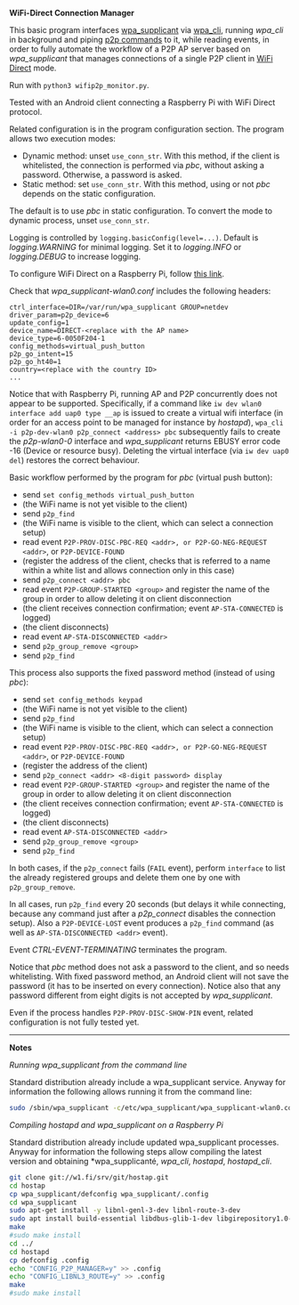 __WiFi-Direct Connection Manager__

This basic program interfaces [wpa_supplicant](https://en.wikipedia.org/wiki/Wpa_supplicant) via [wpa_cli](https://jlk.fjfi.cvut.cz/arch/manpages/man/wpa_cli.8), running *wpa_cli* in background and piping [p2p commands](https://w1.fi/cgit/hostap/plain/wpa_supplicant/README-P2P) to it, while reading events, in order to fully automate the workflow of a P2P AP server based on *wpa_supplicant* that manages connections of a single P2P client in [WiFi Direct](https://en.wikipedia.org/wiki/Wi-Fi_Direct) mode.

Run with `python3 wifip2p_monitor.py`.

Tested with an Android client connecting a Raspberry Pi with WiFi Direct protocol.

Related configuration is in the program configuration section. The program allows two execution modes:

- Dynamic method: unset `use_conn_str`. With this method, if the client is whitelisted, the connection is performed via *pbc*, without asking a password. Otherwise, a password is asked.
- Static method: set `use_conn_str`. With this method, using or not *pbc* depends on the static configuration.

The default is to use *pbc* in static configuration. To convert the mode to dynamic process, unset `use_conn_str`.

Logging is controlled by `logging.basicConfig(level=...)`. Default is *logging.WARNING* for minimal logging. Set it to *logging.INFO* or *logging.DEBUG* to increase logging.

To configure WiFi Direct on a Raspberry Pi, follow [this link](https://raspberrypi.stackexchange.com/q/117238/126729).

Check that *wpa_supplicant-wlan0.conf* includes the following headers:

```
ctrl_interface=DIR=/var/run/wpa_supplicant GROUP=netdev
driver_param=p2p_device=6
update_config=1
device_name=DIRECT-<replace with the AP name>
device_type=6-0050F204-1
config_methods=virtual_push_button
p2p_go_intent=15
p2p_go_ht40=1
country=<replace with the country ID>
...
```

Notice that with Raspberry Pi, running AP and P2P concurrently does not appear to be supported. Specifically, if a command like `iw dev wlan0 interface add uap0 type __ap` is issued to create a virtual wifi interface (in order for an access point to be managed for instance by *hostapd*), `wpa_cli -i p2p-dev-wlan0 p2p_connect <address> pbc` subsequently fails to create the *p2p-wlan0-0* interface and *wpa_supplicant* returns EBUSY error code -16 (Device or resource busy). Deleting the virtual interface (via `iw dev uap0 del`) restores the correct behaviour.

Basic workflow performed by the program for *pbc* (virtual push button):

- send `set config_methods virtual_push_button`
- (the WiFi name is not yet visible to the client)
- send `p2p_find`
- (the WiFi name is visible to the client, which can select a connection setup)
- read event `P2P-PROV-DISC-PBC-REQ <addr>, or P2P-GO-NEG-REQUEST <addr>`, or `P2P-DEVICE-FOUND`
- (register the address of the client, checks that <addr> is referred to a name within a white list and allows connection only in this case)
- send `p2p_connect <addr> pbc`
- read event `P2P-GROUP-STARTED <group>` and register the name of the group in order to allow deleting it on client disconnection
- (the client receives connection confirmation; event `AP-STA-CONNECTED` is logged)
- (the client disconnects)
- read event `AP-STA-DISCONNECTED <addr>`
- send `p2p_group_remove <group>`
- send `p2p_find`

This process also supports the fixed password method (instead of using *pbc*):
- send `set config_methods keypad`
- (the WiFi name is not yet visible to the client)
- send `p2p_find`
- (the WiFi name is visible to the client, which can select a connection setup)
- read event `P2P-PROV-DISC-PBC-REQ <addr>, or P2P-GO-NEG-REQUEST <addr>`, or `P2P-DEVICE-FOUND`
- (register the address of the client)
- send `p2p_connect <addr> <8-digit password> display`
- read event `P2P-GROUP-STARTED <group>` and register the name of the group in order to allow deleting it on client disconnection
- (the client receives connection confirmation; event `AP-STA-CONNECTED` is logged)
- (the client disconnects)
- read event `AP-STA-DISCONNECTED <addr>`
- send `p2p_group_remove <group>`
- send `p2p_find`

In both cases, if the `p2p_connect` fails (`FAIL` event), perform `interface` to list the already registered groups and delete them one by one with `p2p_group_remove`.

In all cases, run `p2p_find` every 20 seconds (but delays it while connecting, because any command just after a *p2p_connect* disables the connection setup). Also a `P2P-DEVICE-LOST` event produces a `p2p_find` command (as well as `AP-STA-DISCONNECTED <addr>` event).

Event *CTRL-EVENT-TERMINATING* terminates the program.

Notice that *pbc* method does not ask a password to the client, and so needs whitelisting. With fixed password method, an Android client will not save the password (it has to be inserted on every connection). Notice also that any password different from eight digits is not accepted by *wpa_supplicant*.

Even if the process handles `P2P-PROV-DISC-SHOW-PIN` event, related configuration is not fully tested yet.

_______________

__Notes__

_Running wpa_supplicant from the command line_

Standard distribution already include a wpa_supplicant service. Anyway for information the following allows running it from the command line:

```bash
sudo /sbin/wpa_supplicant -c/etc/wpa_supplicant/wpa_supplicant-wlan0.conf -Dnl80211,wext -iwlan0
```

_Compiling *hostapd* and *wpa_supplicant* on a Raspberry Pi_

Standard distribution already include updated wpa_supplicant processes. Anyway for information the following steps allow compiling the latest version and obtaining *wpa_supplicanté,  *wpa_cli*, *hostapd*, *hostapd_cli*.

```bash
git clone git://w1.fi/srv/git/hostap.git
cd hostap
cp wpa_supplicant/defconfig wpa_supplicant/.config
cd wpa_supplicant
sudo apt-get install -y libnl-genl-3-dev libnl-route-3-dev
sudo apt install build-essential libdbus-glib-1-dev libgirepository1.0-dev
make
#sudo make install
cd ../
cd hostapd
cp defconfig .config
echo "CONFIG_P2P_MANAGER=y" >> .config
echo "CONFIG_LIBNL3_ROUTE=y" >> .config
make
#sudo make install
```
